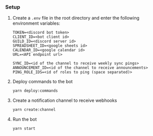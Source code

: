 ### Setup

1. Create a `.env` file in the root directory and enter the following environment variables:
   ```env
   TOKEN=<discord bot token>
   CLIENT_ID=<bot client id>
   GUILD_ID=<discord server id>
   SPREADSHEET_ID=<google sheets id>
   CALENDAR_ID=<google calendar id>
   URL=<API endpoint url>
   
   SYNC_ID=<id of the channel to receive weekly sync pings>
   ANNOUNCEMENT_ID=<id of the channel to receive announcements>
   PING_ROLE_IDS=<id of roles to ping (space separated)>
   ```

2. Deploy commands to the bot
   ```sh
   yarn deploy:commands
   ```
3. Create a notification channel to receive webhooks
   ```sh
   yarn create:channel
   ```
4. Run the bot
   ```
   yarn start
   ```
